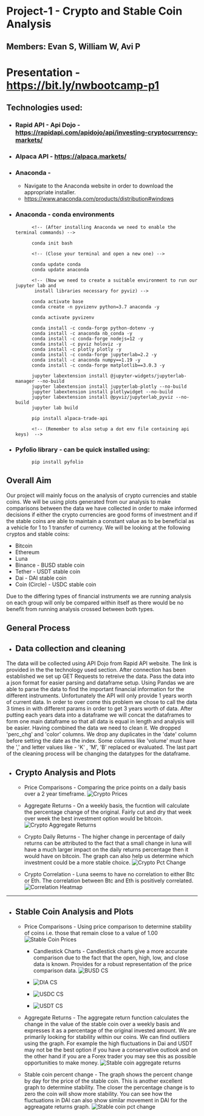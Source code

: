 # Project-1 - Crypto and Stable Coin Analysis 

## Members: Evan S, William W, Avi P

# Presentation - https://bit.ly/nwbootcamp-p1

## Technologies used:
* ### Rapid API - Api Dojo - https://rapidapi.com/apidojo/api/investing-cryptocurrency-markets/

* ### Alpaca API - https://alpaca.markets/

* ### Anaconda -
    * Navigate to the Anaconda website in order to download the appropriate installer.
    * https://www.anaconda.com/products/distribution#windows 


* ### Anaconda - conda environments 
            <!-- (After installing Anaconda we need to enable the terminal commands) -->

            conda init bash

            <!-- (Close your terminal and open a new one) -->

            conda update conda
            conda update anaconda

            <!-- (Now we need to create a suitable environment to run our jupyter lab and
             install libraries necessary for pyviz) -->

            conda activate base
            conda create -n pyvizenv python=3.7 anaconda -y

            conda activate pyvizenv

            conda install -c conda-forge python-dotenv -y
            conda install -c anaconda nb_conda -y
            conda install -c conda-forge nodejs=12 -y
            conda install -c pyviz holoviz -y
            conda install -c plotly plotly -y
            conda install -c conda-forge jupyterlab=2.2 -y
            conda install -c anaconda numpy==1.19 -y
            conda install -c conda-forge matplotlib==3.0.3 -y

            jupyter labextension install @jupyter-widgets/jupyterlab-manager --no-build
            jupyter labextension install jupyterlab-plotly --no-build
            jupyter labextension install plotlywidget --no-build
            jupyter labextension install @pyviz/jupyterlab_pyviz --no-build
            jupyter lab build

            pip install alpaca-trade-api

            <!-- (Remember to also setup a dot env file containing api keys)  -->

* ###  Pyfolio library - can be quick installed using:
            pip install pyfolio
        

## Overall Aim
Our project will mainly focus on the analysis of crypto currencies and stable coins. We will be using plots generated from our analysis to make comparisons between the data we have collected in order to make informed decisions if either the crypto currencies are good forms of investment and if the stable coins are able to maintain a constant value as to be beneficial as a vehicle for 1 to 1 transfer of currency. We will be looking at the following cryptos and stable coins:

* Bitcoin 
* Ethereum
* Luna
* Binance - BUSD stable coin
* Tether - USDT stable coin
* Dai - DAI stable coin 
* Coin (Circle) - USDC stable coin 

Due to the differing types of financial instruments we are running analysis on each group will only be compared within itself as there would be no benefit from running analysis crossed between both types. 

## General Process

* ## Data collection and cleaning 
The data will be collected using API Dojo from Rapid API website. The link is provided in the the technology used section. After connection has been established we set up GET Requests to retreive the data. Pass the data into a json format for easier parsing and dataframe setup. Using Pandas we are able to parse the data to find the important financial information for the different instruments. Unfortunately the API will only provide 1 years worth of current data. In order to over come this problem we chose to call the data 3 times in with different params in order to get 3 years worth of data. After putting each years data into a dataframe we will concat the dataframes to form one main dataframe so that all data is equal in length and analysis will be easier. Having combined the data we need to clean it. We dropped 'perc_chg' and 'color' columns. We drop any duplicates in the 'date' column before setting the date as the index. Some columns like 'volume' must have the ',' and letter values like - 'K' , 'M', 'B' replaced or evaluated. The last part of the cleaning process will be changing the datatypes for the dataframe. 

* ## Crypto Analysis and Plots
    * Price Comparisons - Comparing the price points on a daily basis over a 2 year timeframe.  ![Crypto Prices](Resources/crypto_price.png)

    * Aggregate Returns - On a weekly basis, the fucntion will calculate the percentage change of the original. Fairly cut and dry that week over week the best investment option would be bitcoin. ![Crypto Aggregate Returns](Resources/crypto_agg_returns.PNG)

    * Crypto Daily Returns - The higher change in percentage of daily returns can be attributed to the fact that a small change in luna will have a much larger impact on the daily returns percentage then it would have on bitcoin. The graph can also help us determine which investment could be a more stable choice. ![Crypto Pct Change](Resources/crytpo_perc_change.png)

    * Crypto Correlation - Luna seems to have no correlation to either Btc or Eth. The correlation between Btc and Eth is positively correlated. ![Correlation Heatmap](Resources/crypto_correlation.png)

---

* ## Stable Coin Analysis and Plots
    * Price Comparisons - Using price comparison to determine stability of coins i.e. those that remain close to a value of 1.00  ![Stable Coin Prices](Resources/stable_coin_prices.PNG)

        * Candlestick Charts - Candlestick charts give a more accurate comparison due to the fact that the open, high, low, and close data is known. Provides for a robust representation of the price comparison data.  ![BUSD CS](Resources/busd_candlestick.png)

        * ![DIA CS](Resources/dai_candlestick.png)

        * ![USDC CS](Resources/usdc_candlestick.png)

        * ![USDT CS](Resources/usdt_candlestick.png)

    * Aggregate Returns - The aggregate return function calculates the change in the value of the stable coin over a weekly basis and expresses it as a percentage of the original invested amount. We are primarily looking for stability within our coins. We can find outliers using the graph. For example the high fluctuations in Dai and USDT may not be the best option if you have a conservative outlook and on the other hand if you are a Forex trader you may see this as possible opportunities to make money.   ![Stable coin aggregate returns](Resources/stablec_agg_returns.PNG)

    * Stable coin percent change - The graph shows the percent change by day for the price of the stable coin. This is another excellent graph to determine stability. The closer the percentage change is to zero the coin will show more stability. You can see how the fluctuations in DAI can also show similar movement in DAI for the aggreagate returns graph. ![Stable coin pct change](Resources/stablec_perc_change.png)

